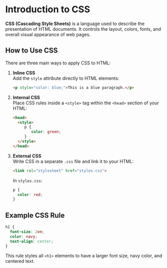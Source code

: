 # Introduction to CSS

**CSS (Cascading Style Sheets)** is a language used to describe the presentation of HTML documents. It controls the layout, colors, fonts, and overall visual appearance of web pages.

## How to Use CSS

There are three main ways to apply CSS to HTML:

1. **Inline CSS**  
    Add the `style` attribute directly to HTML elements:
    ```html
    <p style="color: blue;">This is a blue paragraph.</p>
    ```

2. **Internal CSS**  
    Place CSS rules inside a `<style>` tag within the `<head>` section of your HTML:
    ```html
    <head>
      <style>
         p {
            color: green;
         }
      </style>
    </head>
    ```

3. **External CSS**  
    Write CSS in a separate `.css` file and link it to your HTML:
    ```html
    <link rel="stylesheet" href="styles.css">
    ```
    In `styles.css`:
    ```css
    p {
      color: red;
    }
    ```

## Example CSS Rule

```css
h1 {
  font-size: 2em;
  color: navy;
  text-align: center;
}
```

This rule styles all `<h1>` elements to have a larger font size, navy color, and centered text.
